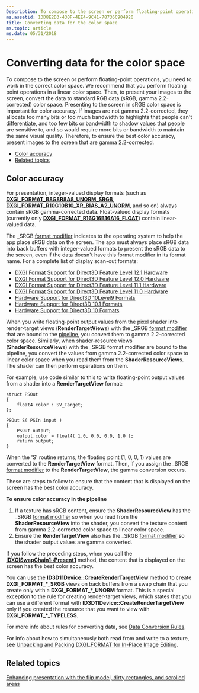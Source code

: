 ```yaml
---
Description: To compose to the screen or perform floating-point operations, you need to work in the correct color space.
ms.assetid: 1DD8E2D3-430F-4EE4-9C41-78736C904920
title: Converting data for the color space
ms.topic: article
ms.date: 05/31/2018
---
```


# Converting data for the color space

To compose to the screen or perform floating-point operations, you need to work in the correct color space. We recommend that you perform floating point operations in a linear color space. Then, to present your images to the screen, convert the data to standard RGB data (sRGB, gamma 2.2-corrected) color space. Presenting to the screen in sRGB color space is important for color accuracy. If images are not gamma 2.2-corrected, they allocate too many bits or too much bandwidth to highlights that people can't differentiate, and too few bits or bandwidth to shadow values that people are sensitive to, and so would require more bits or bandwidth to maintain the same visual quality. Therefore, to ensure the best color accuracy, present images to the screen that are gamma 2.2-corrected.

-   [Color accuracy](#color-accuracy)
-   [Related topics](#related-topics)

## Color accuracy

For presentation, integer-valued display formats (such as [**DXGI\_FORMAT\_B8G8R8A8\_UNORM\_SRGB**](/windows/desktop/api/dxgiformat/ne-dxgiformat-dxgi_format), [**DXGI\_FORMAT\_R10G10B10\_XR\_BIAS\_A2\_UNORM**](/windows/desktop/api/dxgiformat/ne-dxgiformat-dxgi_format), and so on) always contain sRGB gamma-corrected data. Float-valued display formats (currently only [**DXGI\_FORMAT\_R16G16B16A16\_FLOAT**](/windows/desktop/api/dxgiformat/ne-dxgiformat-dxgi_format)) contain linear-valued data.

The \_SRGB [format modifier](/windows/desktop/api/dxgiformat/ne-dxgiformat-dxgi_format) indicates to the operating system to help the app place sRGB data on the screen. The app must always place sRGB data into back buffers with integer-valued formats to present the sRGB data to the screen, even if the data doesn't have this format modifier in its format name. For a complete list of display scan-out formats:

-   [DXGI Format Support for Direct3D Feature Level 12.1 Hardware](hardware-support-for-direct3d-12-1-formats.md)
-   [DXGI Format Support for Direct3D Feature Level 12.0 Hardware](hardware-support-for-direct3d-12-0-formats.md)
-   [DXGI Format Support for Direct3D Feature Level 11.1 Hardware](format-support-for-direct3d-11-1-feature-level-hardware.md)
-   [DXGI Format Support for Direct3D Feature Level 11.0 Hardware](format-support-for-direct3d-11-0-feature-level-hardware.md)
-   [Hardware Support for Direct3D 10Level9 Formats](/previous-versions//ff471324(v=vs.85))
-   [Hardware Support for Direct3D 10.1 Formats](/previous-versions//cc627091(v=vs.85))
-   [Hardware Support for Direct3D 10 Formats](/previous-versions//cc627090(v=vs.85))

When you write floating-point output values from the pixel shader into render-target views (**RenderTargetView**s) with the \_SRGB [format modifier](/windows/desktop/api/dxgiformat/ne-dxgiformat-dxgi_format) that are bound to the [pipeline](/windows/desktop/direct3d11/overviews-direct3d-11-graphics-pipeline), you convert them to gamma 2.2-corrected color space. Similarly, when shader-resource views (**ShaderResourceView**s) with the \_SRGB format modifier are bound to the pipeline, you convert the values from gamma 2.2-corrected color space to linear color space when you read them from the **ShaderResourceView**s. The shader can then perform operations on them.

For example, use code similar to this to write floating-point output values from a shader into a **RenderTargetView** format:


```
struct PSOut
{
    float4 color : SV_Target;
};

PSOut S( PSIn input )
{
    PSOut output;
    output.color = float4( 1.0, 0.0, 0.0, 1.0 );
    return output;
}
```



When the 'S' routine returns, the floating point (1, 0, 0, 1) values are converted to the **RenderTargetView** format. Then, if you assign the \_SRGB [format modifier](/windows/desktop/api/dxgiformat/ne-dxgiformat-dxgi_format) to the **RenderTargetView**, the gamma conversion occurs.

These are steps to follow to ensure that the content that is displayed on the screen has the best color accuracy.

**To ensure color accuracy in the pipeline**

1.  If a texture has sRGB content, ensure the **ShaderResourceView** has the \_SRGB [format modifier](/windows/desktop/api/dxgiformat/ne-dxgiformat-dxgi_format) so when you read from the **ShaderResourceView** into the shader, you convert the texture content from gamma 2.2-corrected color space to linear color space.
2.  Ensure the **RenderTargetView** also has the \_SRGB [format modifier](/windows/desktop/api/dxgiformat/ne-dxgiformat-dxgi_format) so the shader output values are gamma converted.

If you follow the preceding steps, when you call the [**IDXGISwapChain1::Present1**](/windows/desktop/api/DXGI1_2/nf-dxgi1_2-idxgiswapchain1-present1) method, the content that is displayed on the screen has the best color accuracy.

You can use the [**ID3D11Device::CreateRenderTargetView**](/windows/desktop/api/d3d11/nf-d3d11-id3d11device-createrendertargetview) method to create **DXGI\_FORMAT\_\*\_SRGB** views on back buffers from a swap chain that you create only with a **DXGI\_FORMAT\_\*\_UNORM** format. This is a special exception to the rule for creating render-target views, which states that you can use a different format with **ID3D11Device::CreateRenderTargetView** only if you created the resource that you want to view with **DXGI\_FORMAT\_\*\_TYPELESS**.

For more info about rules for converting data, see [Data Conversion Rules](/windows/desktop/direct3d10/d3d10-graphics-programming-guide-resources-data-conversion).

For info about how to simultaneously both read from and write to a texture, see [Unpacking and Packing DXGI\_FORMAT for In-Place Image Editing](/windows/desktop/direct3dhlsl/dx-graphics-hlsl-unpacking-packing-dxgi-format).

## Related topics

<dl> <dt>

[Enhancing presentation with the flip model, dirty rectangles, and scrolled areas](dxgi-1-2-presentation-improvements.md)
</dt> </dl>

 

 